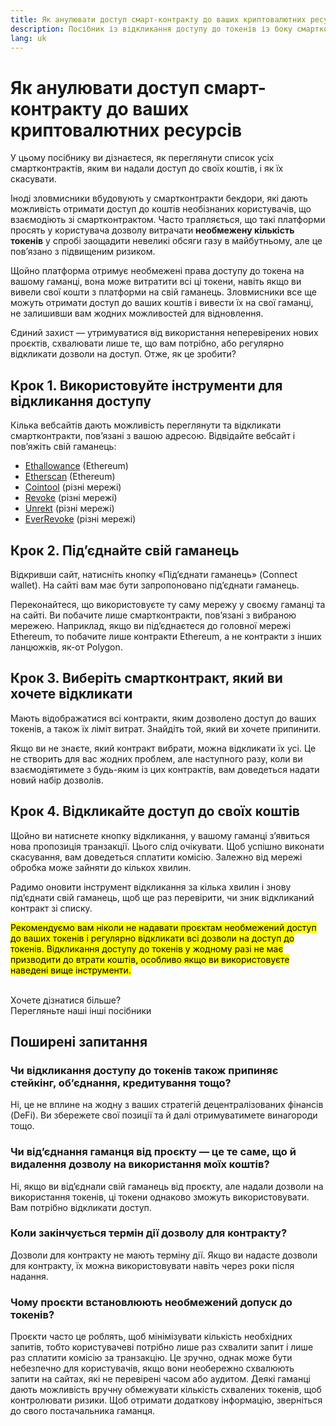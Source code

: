 ```yaml
---
title: Як анулювати доступ смарт-контракту до ваших криптовалютних ресурсів
description: Посібник із відкликання доступу до токенів із боку смартконтрактів, що використовують їх у своїх цілях
lang: uk
---
```


# Як анулювати доступ смарт-контракту до ваших криптовалютних ресурсів

У цьому посібнику ви дізнаєтеся, як переглянути список усіх смартконтрактів, яким ви надали доступ до своїх коштів, і як їх скасувати.

Іноді зловмисники вбудовують у смартконтракти бекдори, які дають можливість отримати доступ до коштів необізнаних користувачів, що взаємодіють зі смартконтрактом. Часто трапляється, що такі платформи просять у користувача дозволу витрачати **необмежену кількість токенів** у спробі заощадити невеликі обсяги газу в майбутньому, але це пов’язано з підвищеним ризиком.

Щойно платформа отримує необмежені права доступу до токена на вашому гаманці, вона може витратити всі ці токени, навіть якщо ви вивели свої кошти з платформи на свій гаманець. Зловмисники все ще можуть отримати доступ до ваших коштів і вивести їх на свої гаманці, не залишивши вам жодних можливостей для відновлення.

Єдиний захист — утримуватися від використання неперевірених нових проєктів, схвалювати лише те, що вам потрібно, або регулярно відкликати дозволи на доступ. Отже, як це зробити?

## Крок 1. Використовуйте інструменти для відкликання доступу

Кілька вебсайтів дають можливість переглянути та відкликати смартконтракти, пов’язані з вашою адресою. Відвідайте вебсайт і пов’яжіть свій гаманець:

- [Ethallowance](https://ethallowance.com/) (Ethereum)
- [Etherscan](https://etherscan.io/tokenapprovalchecker) (Ethereum)
- [Cointool](https://cointool.app/approve/eth) (різні мережі)
- [Revoke](https://revoke.cash/) (різні мережі)
- [Unrekt](https://app.unrekt.net/) (різні мережі)
- [EverRevoke](https://everrise.com/everrevoke/) (різні мережі)

## Крок 2. Під’єднайте свій гаманець

Відкривши сайт, натисніть кнопку «Під’єднати гаманець» (Connect wallet). На сайті вам має бути запропоновано під’єднати гаманець.

Переконайтеся, що використовуєте ту саму мережу у своєму гаманці та на сайті. Ви побачите лише смартконтракти, пов’язані з вибраною мережею. Наприклад, якщо ви під’єднаєтеся до головної мережі Ethereum, то побачите лише контракти Ethereum, а не контракти з інших ланцюжків, як-от Polygon.

## Крок 3. Виберіть смартконтракт, який ви хочете відкликати

Мають відображатися всі контракти, яким дозволено доступ до ваших токенів, а також їх ліміт витрат. Знайдіть той, який ви хочете припинити.

Якщо ви не знаєте, який контракт вибрати, можна відкликати їх усі. Це не створить для вас жодних проблем, але наступного разу, коли ви взаємодіятимете з будь-яким із цих контрактів, вам доведеться надати новий набір дозволів.

## Крок 4. Відкликайте доступ до своїх коштів

Щойно ви натиснете кнопку відкликання, у вашому гаманці з’явиться нова пропозиція транзакції. Цього слід очікувати. Щоб успішно виконати скасування, вам доведеться сплатити комісію. Залежно від мережі обробка може зайняти до кількох хвилин.

Радимо оновити інструмент відкликання за кілька хвилин і знову під’єднати свій гаманець, щоб ще раз перевірити, чи зник відкликаний контракт зі списку.

<mark>Рекомендуємо вам ніколи не надавати проєктам необмежений доступ до ваших токенів і регулярно відкликати всі дозволи на доступ до токенів. Відкликання доступу до токенів у жодному разі не має призводити до втрати коштів, особливо якщо ви використовуєте наведені вище інструменти.</mark>

 <br />

<InfoBanner shouldSpaceBetween emoji=":eyes:">
  <div>Хочете дізнатися більше?</div>
  <ButtonLink to="/guides/">
    Перегляньте наші інші посібники
  </ButtonLink>
</InfoBanner>

## Поширені запитання

### Чи відкликання доступу до токенів також припиняє стейкінг, об’єднання, кредитування тощо?

Ні, це не вплине на жодну з ваших стратегій децентралізованих фінансів (DeFi). Ви збережете свої позиції та й далі отримуватимете винагороди тощо.

### Чи від’єднання гаманця від проєкту — це те саме, що й видалення дозволу на використання моїх коштів?

Ні, якщо ви від’єднали свій гаманець від проєкту, але надали дозволи на використання токенів, ці токени однаково зможуть використовувати. Вам потрібно відкликати доступ.

### Коли закінчується термін дії дозволу для контракту?

Дозволи для контракту не мають терміну дії. Якщо ви надасте дозволи для контракту, їх можна використовувати навіть через роки після надання.

### Чому проєкти встановлюють необмежений допуск до токенів?

Проєкти часто це роблять, щоб мінімізувати кількість необхідних запитів, тобто користувачеві потрібно лише раз схвалити запит і лише раз сплатити комісію за транзакцію. Це зручно, однак може бути небезпечно для користувачів, якщо вони необережно схвалюють запити на сайтах, які не перевірені часом або аудитом. Деякі гаманці дають можливість вручну обмежувати кількість схвалених токенів, щоб контролювати ризики. Щоб отримати додаткову інформацію, зверніться до свого постачальника гаманця.
